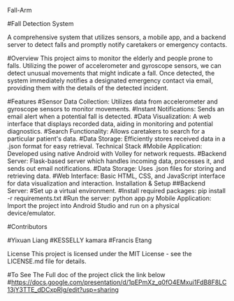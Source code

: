 Fall-Arm

#Fall Detection System

A comprehensive system that utilizes sensors, a mobile app, and a backend server to detect falls 
and promptly notify caretakers or emergency contacts.

#Overview This project aims to monitor the elderly and people prone to falls.
Utilizing the power of accelerometer and gyroscope sensors, we can detect unusual
movements that might indicate a fall. Once detected, the system immediately notifies a 
designated emergency contact via email, providing them with the details of the detected incident.

#Features #Sensor Data Collection: Utilizes data from accelerometer and gyroscope
sensors to monitor movements. #Instant Notifications: Sends an email alert when a 
potential fall is detected. #Data Visualization: A web interface that displays 
recorded data, aiding in monitoring and potential diagnostics. 
#Search Functionality: Allows caretakers to search for a particular patient's data. 
#Data Storage: Efficiently stores received data in a .json format for easy retrieval. 
Technical Stack #Mobile Application: Developed using native Android with Volley for network 
requests. #Backend Server: Flask-based server which handles incoming data, processes it, 
and sends out email notifications. #Data Storage: Uses .json files for storing and retrieving 
data. #Web Interface: Basic HTML, CSS, and JavaScript interface for data visualization and interaction.
Installation & Setup ##Backend Server: #Set up a virtual environment. #Install required packages:
pip install -r requirements.txt #Run the server: python app.py Mobile Application: Import the project 
into Android Studio and run on a physical device/emulator.

#Contributors

#Yixuan Liang #KESSELLY kamara #Francis Etang

License This project is licensed under the MIT License - see the LICENSE.md file for details.

#To See The Full doc of the project click the link below
#https://docs.google.com/presentation/d/1pEPmXz_q0fO4EMxui1FdB8F8LC13jY3TTE_dDCxpRIg/edit?usp=sharing
